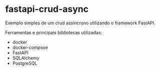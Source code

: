 # fastapi-crud-async

Exemplo simples de um crud assíncrono utilizando o framework FastAPI.

Ferramentas e principais bibliotecas utilizadas:
- docker
- docker-compose
- FastAPI
- SQLAlchemy
- PostgreSQL
